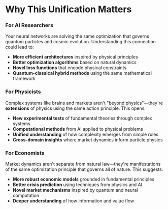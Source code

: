 # Why This Unification Matters

### For AI Researchers

Your neural networks are solving the same optimization that governs quantum particles and cosmic evolution. Understanding this connection could lead to:

* **More efficient architectures** inspired by physical principles
* **Better optimization algorithms** based on natural dynamics
* **Novel loss functions** that encode physical constraints
* **Quantum-classical hybrid methods** using the same mathematical framework

### For Physicists

Complex systems like brains and markets aren't "beyond physics"—they're **extensions** of physics using the same action principle. This opens:

* **New experimental tests** of fundamental theories through complex systems
* **Computational methods** from AI applied to physical problems
* **Unified understanding** of how complexity emerges from simple rules
* **Cross-domain insights** where market dynamics inform particle physics

### For Economists

Market dynamics aren't separate from natural law—they're manifestations of the same optimization principle that governs all of nature. This suggests:

* **More robust economic models** grounded in fundamental principles
* **Better crisis prediction** using techniques from physics and AI
* **Novel market mechanisms** inspired by quantum and neural computation
* **Deeper understanding** of how information and value flow
